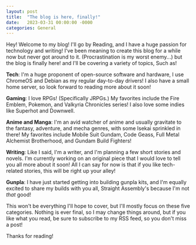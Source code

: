 ```yaml
---
layout: post
title:  "The blog is here, finally!"
date:   2023-03-31 00:00:00 -0000
categories: General
---
```

Hey! Welcome to my blog! I'll go by Reading, and I have a huge passion for technology and writing! I've been meaning to create this blog for a while now but never got around to it. (Procrastination is my worst enemy...) but the blog is finally here! and I'll be covering a variety of topics, Such as! 

**Tech**: I'm a huge proponent of open-source software and hardware, I use ChromeOS and Debian as my regular day-to-day drivers! I also have a small home server, so look forward to reading more about it soon!

**Gaming**: I love RPGs! (Specifically JRPGs.) My favorites include the Fire Emblem, Pokemon, and Valkyria Chronicles series! I also love some indies like Superhot and Downwell.

**Anime and Manga**: I'm an avid watcher of anime and usually gravitate to the fantasy, adventure, and mecha genres, with some Isekai sprinkled in there!
My favorites include Mobile Suit Gundam, Code Geass, Full Metal Alchemist Brotherhood, and Gundam Build Fighters!

**Writing**: Like I said, I'm a writer, and I'm planning a few short stories and novels. I'm currently working on an original piece that I would love to tell you all more about it soon! All I can say for now is that if you like tech-related stories, this will be right up your alley!

**Gunpla**: I have just started getting into building gunpla kits, and I'm equally excited to share my builds with you all, Straight Assembly's because I'm not *that* good!

This won't be everything I'll hope to cover, but I'll mostly focus on these five categories. Nothing is ever final, so I may change things around, but if you like what you read, be sure to subscribe to my RSS feed, so you don't miss a post!

Thanks for reading!
